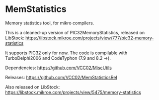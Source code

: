# MemStatistics
Memory statistics tool, for mikro compilers.

This is a cleaned-up version of PIC32MemoryStatistics, released on LibStock: https://libstock.mikroe.com/projects/view/777/pic32-memory-statistics

It supports PIC32 only for now. The code is compilable with TurboDelphi2006 and CodeTyphon (7.9 and 8.2 ->).

Dependencies: https://github.com/VCC02/MiscUtils

Releases: https://github.com/VCC02/MemStatisticsRel

Also released on LibStock: https://libstock.mikroe.com/projects/view/5475/memory-statistics
